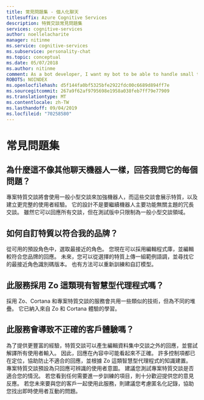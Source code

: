 ```yaml
---
title: 常見問題集 - 個人化聊天
titlesuffix: Azure Cognitive Services
description: 特質交談常見問題集
services: cognitive-services
author: noellelacharite
manager: nitinme
ms.service: cognitive-services
ms.subservice: personality-chat
ms.topic: conceptual
ms.date: 05/07/2018
ms.author: nitinme
comment: As a bot developer, I want my bot to be able to handle small talk in a consistent tone so that my bot appears more complete and conversational.
ROBOTS: NOINDEX
ms.openlocfilehash: d5f144fa0bf5325bfe2922fdc00c6689d894ff7e
ms.sourcegitcommit: 267a9f62af9795698e1958a038feb7ff79e77909
ms.translationtype: MT
ms.contentlocale: zh-TW
ms.lasthandoff: 09/04/2019
ms.locfileid: "70258580"
---
```

# <a name="frequently-asked-questions"></a>常見問題集

## <a name="why-doesnt-this-answer-every-question-i-ask-it-like-other-chat-bots"></a>為什麼這不像其他聊天機器人一樣，回答我問它的每個問題？

專案特質交談將會使用一般小型交談來加強機器人，而這些交談會展示特質，以及建立更完整的使用者經驗。 它的設計不是要繼續機器人主要功能無關主題的冗長交談。 雖然它可以回應所有交談，但在測試版中只限制為一般小型交談領域。

## <a name="how-can-i-customize-the-personality-to-suit-my-brand"></a>如何自訂特質以符合我的品牌？

從可用的預設角色中，選取最接近的角色。 您現在可以採用編輯程式庫，並編輯較符合您品牌的回應。 未來，您可以從選擇的特質上傳一組範例語調，並尋找它的最接近角色識別碼版本。 也有方法可以重新訓練和自訂模型。

## <a name="is-this-service-powering-existing-intelligent-agents-such-aszo"></a>此服務採用 Zo 這類現有智慧型代理程式嗎？

採用 Zo、Cortana 和專案特質交談的服務會共用一些類似的技術，但為不同的堆疊。 它已納入來自 Zo 和 Cortana 體驗的學習。

## <a name="can-this-service-lead-to-bad-customer-experiences"></a>此服務會導致不正確的客戶體驗嗎？

為了提供更豐富的經驗，特質交談可以產生編輯資料集中交談之外的回應，並嘗試解譯所有使用者輸入。 因此，回應在內容中可能看起來不正確。 許多控制項都已在定位，協助防止不適合的回應，並根據 Zo 這類智慧型代理程式的知識建置。 專案特質交談預設為只回應可辨識的使用者意圖。 建議您測試專案特質交談是否適合您的情況。 若您看到任何需要進一步訓練的項目，則十分歡迎提供您的意見反應。 若您未來要與您的客戶一起使用此服務，則建議您考慮匿名化記錄，協助您找出即時使用者互動的問題。
